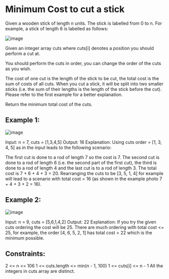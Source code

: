 # Minimum Cost to cut a stick
Given a wooden stick of length n units. The stick is labelled from 0 to n. For example, a stick of length 6 is labelled as follows:

![image](https://github.com/Xaldovah/leetcode_exercises/assets/123385783/e0efa810-e7d3-4593-93c2-a2721fec9a6b)

Given an integer array cuts where cuts[i] denotes a position you should perform a cut at.

You should perform the cuts in order, you can change the order of the cuts as you wish.

The cost of one cut is the length of the stick to be cut, the total cost is the sum of costs of all cuts. When you cut a stick, it will be split into two smaller sticks (i.e. the sum of their lengths is the length of the stick before the cut). Please refer to the first example for a better explanation.

Return the minimum total cost of the cuts.

 

## Example 1:
![image](https://github.com/Xaldovah/leetcode_exercises/assets/123385783/53e04de4-c0f3-4eab-9679-3e62c7fd714b)


Input: n = 7, cuts = [1,3,4,5]
Output: 16
Explanation: Using cuts order = [1, 3, 4, 5] as in the input leads to the following scenario:

The first cut is done to a rod of length 7 so the cost is 7. The second cut is done to a rod of length 6 (i.e. the second part of the first cut), the third is done to a rod of length 4 and the last cut is to a rod of length 3. The total cost is 7 + 6 + 4 + 3 = 20.
Rearranging the cuts to be [3, 5, 1, 4] for example will lead to a scenario with total cost = 16 (as shown in the example photo 7 + 4 + 3 + 2 = 16).
## Example 2:
![image](https://github.com/Xaldovah/leetcode_exercises/assets/123385783/e7800376-0f9a-4f29-8e2b-537a434477ae)

Input: n = 9, cuts = [5,6,1,4,2]
Output: 22
Explanation: If you try the given cuts ordering the cost will be 25.
There are much ordering with total cost <= 25, for example, the order [4, 6, 5, 2, 1] has total cost = 22 which is the minimum possible.
 

## Constraints:

2 <= n <= 106
1 <= cuts.length <= min(n - 1, 100)
1 <= cuts[i] <= n - 1
All the integers in cuts array are distinct.
